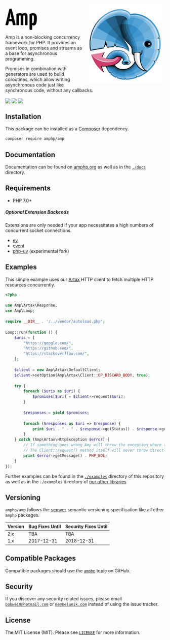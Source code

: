 <a href="https://amphp.org/">
  <img src="https://github.com/amphp/logo/blob/master/repos/amp-logo-with-margin.png?raw=true" width="250" align="right" alt="Amp Logo">
</a>

<a href="https://amphp.org/"><img alt="Amp" src="https://github.com/amphp/logo/blob/master/repos/amp-text.png?raw=true" width="100" valign="middle"></a>

Amp is a non-blocking concurrency framework for PHP. It provides an event loop, promises and streams as a base for asynchronous programming.

Promises in combination with generators are used to build coroutines, which allow writing asynchronous code just like synchronous code, without any callbacks.

<a href="https://travis-ci.org/amphp/amp"><img src="https://img.shields.io/travis/amphp/amp/master.svg?style=flat-square" valign="middle"></a>
<a href="https://coveralls.io/github/amphp/amp?branch=master"><img src="https://img.shields.io/coveralls/amphp/amp/master.svg?style=flat-square" valign="middle"></a>
<a href="blob/master/LICENSE"><img src="https://img.shields.io/badge/license-MIT-blue.svg?style=flat-square" valign="middle"></a>

## Installation

This package can be installed as a [Composer](https://getcomposer.org/) dependency.

```bash
composer require amphp/amp
```

## Documentation

Documentation can be found on [amphp.org](https://amphp.org/) as well as in the [`./docs`](./docs) directory.

## Requirements

- PHP 7.0+

##### Optional Extension Backends

Extensions are only needed if your app necessitates a high numbers of concurrent socket connections.

- [ev](https://pecl.php.net/package/ev)
- [event](https://pecl.php.net/package/event)
- [php-uv](https://github.com/bwoebi/php-uv) (experimental fork)

## Examples

This simple example uses our [Artax](https://amphp.org/artax/) HTTP client to fetch multiple HTTP resources concurrently.

```php
<?php

use Amp\Artax\Response;
use Amp\Loop;

require __DIR__ . '/../vendor/autoload.php';

Loop::run(function () {
    $uris = [
        "https://google.com/",
        "https://github.com/",
        "https://stackoverflow.com/",
    ];

    $client = new Amp\Artax\DefaultClient;
    $client->setOption(Amp\Artax\Client::OP_DISCARD_BODY, true);

    try {
        foreach ($uris as $uri) {
            $promises[$uri] = $client->request($uri);
        }

        $responses = yield $promises;

        foreach ($responses as $uri => $response) {
            print $uri . " - " . $response->getStatus() . $response->getReason() . PHP_EOL;
        }
    } catch (Amp\Artax\HttpException $error) {
        // If something goes wrong Amp will throw the exception where the promise was yielded.
        // The Client::request() method itself will never throw directly, but returns a promise.
        print $error->getMessage() . PHP_EOL;
    }
});
```

Further examples can be found in the [`./examples`](./examples) directory of this repository as well as in the `./examples` directory of [our other libraries](https://github.com/amphp?utf8=%E2%9C%93&q=&type=public&language=php)

## Versioning

`amphp/amp` follows the [semver](http://semver.org/) semantic versioning specification like all other `amphp` packages.

| Version | Bug Fixes Until | Security Fixes Until |
| ------- | --------------- | -------------------- |
| 2.x     | TBA             | TBA                  |
| 1.x     | 2017-12-31      | 2018-12-31           |

## Compatible Packages

Compatible packages should use the [`amphp`](https://github.com/search?utf8=%E2%9C%93&q=topic%3Aamphp) topic on GitHub.

## Security

If you discover any security related issues, please email [`bobwei9@hotmail.com`](mailto:bobwei9@hotmail.com) or [`me@kelunik.com`](mailto:me@kelunik.com) instead of using the issue tracker.

## License

The MIT License (MIT). Please see [`LICENSE`](./LICENSE) for more information.
